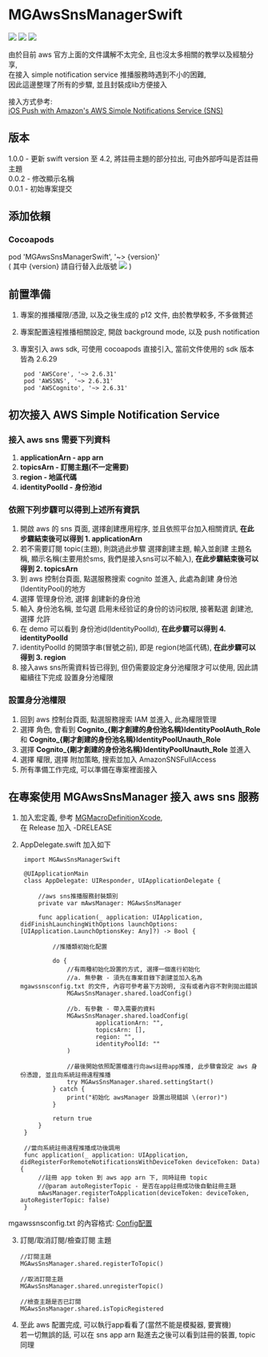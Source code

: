 # MGAwsSnsManagerSwift
![](https://img.shields.io/cocoapods/v/MGAWSSNSManagerSwift.svg?style=flat) 
![](https://img.shields.io/badge/platform-ios-lightgrey.svg) 
![](https://img.shields.io/badge/language-swift-orange.svg)

由於目前 aws 官方上面的文件講解不太完全, 且也沒太多相關的教學以及經驗分享,  
在接入 simple notification service 推播服務時遇到不小的困難,   
因此這邊整理了所有的步驟, 並且封裝成lib方便接入  

接入方式參考:  
[iOS Push with Amazon's AWS Simple Notifications Service (SNS)](https://medium.com/@thabodavidnyakalloklass/ios-push-with-amazons-aws-simple-notifications-service-sns-and-swift-made-easy-51d6c79bc206)  

## 版本
1.0.0 - 更新 swift version 至 4.2, 將註冊主題的部分拉出, 可由外部呼叫是否註冊主題     
0.0.2 - 修改顯示名稱    
0.0.1 - 初始專案提交  

## 添加依賴  

### Cocoapods  
pod 'MGAwsSnsManagerSwift', '~> {version}'  
( 其中 {version} 請自行替入此版號 ![](https://img.shields.io/cocoapods/v/MGAWSSNSManagerSwift.svg?style=flat) )  

## 前置準備  
1. 專案的推播權限/憑證, 以及之後生成的 p12 文件, 由於教學較多, 不多做贅述
2. 專案配置遠程推播相關設定, 開啟 background mode, 以及 push notification
3. 專案引入 aws sdk, 可使用 cocoapods 直接引入, 當前文件使用的 sdk 版本皆為 2.6.29

        pod 'AWSCore', '~> 2.6.31'
        pod 'AWSSNS', '~> 2.6.31'
        pod 'AWSCognito', '~> 2.6.31'

## 初次接入 AWS Simple Notification Service
### 接入 aws sns 需要下列資料
1. **applicationArn - app arn**
2. **topicsArn - 訂閱主題(不一定需要)**
3. **region - 地區代碼**
4. **identityPoolId - 身份池id**

### 依照下列步驟可以得到上述所有資訊
1. 開啟 aws 的 sns 頁面, 選擇創建應用程序, 並且依照平台加入相關資訊, **在此步驟結束後可以得到 1. applicationArn**
2. 若不需要訂閱 topic(主題), 則跳過此步驟
    選擇創建主題, 輸入並創建 主題名稱, 顯示名稱(主要用於sms, 我們是接入sns可以不輸入), **在此步驟結束後可以得到 2. topicsArn**
2. 到 aws 控制台頁面, 點選服務搜索 cognito 並進入, 此處為創建 身份池(IdentityPool)的地方
3. 選擇 管理身份池, 選擇 創建新的身份池
4. 輸入 身份池名稱, 並勾選 启用未经验证的身份的访问权限, 接著點選 創建池, 選擇 允許
5. 在 demo 可以看到 身份池id(IdentityPoolId), **在此步驟可以得到 4. identityPoolId**
6. identityPoolId 的開頭字串(冒號之前), 即是 region(地區代碼), **在此步驟可以得到 3. region**
7. 接入aws sns所需資料皆已得到, 但仍需要設定身分池權限才可以使用, 因此請繼續往下完成 設置身分池權限

### 設置身分池權限
1. 回到 aws 控制台頁面, 點選服務搜索 IAM 並進入, 此為權限管理
2. 選擇 角色, 會看到 **Cognito_{剛才創建的身份池名稱}IdentityPoolAuth_Role** 和 **Cognito_{剛才創建的身份池名稱}IdentityPoolUnauth_Role**
3. 選擇 **Cognito_{剛才創建的身份池名稱}IdentityPoolUnauth_Role** 並進入
4. 選擇 權限, 選擇 附加策略, 搜索並加入 AmazonSNSFullAccess
5. 所有準備工作完成, 可以準備在專案裡面接入

## 在專案使用 MGAwsSnsManager 接入 aws sns 服務
1. 加入宏定義, 參考 [MGMacroDefinitionXcode](https://github.com/MagicalWater/MGMacroDefinitionXcode/blob/master/README.md),  
在 Release 加入 -DRELEASE
2. AppDelegate.swift 加入如下
    
        import MGAwsSnsManagerSwift

        @UIApplicationMain
        class AppDelegate: UIResponder, UIApplicationDelegate {

            //aws sns推播服務封裝類別
            private var mAwsManager: MGAwsSnsManager 

            func application(_ application: UIApplication, didFinishLaunchingWithOptions launchOptions: [UIApplication.LaunchOptionsKey: Any]?) -> Bool {
                
                //推播類初始化配置
                
                do {
                    //有兩種初始化設置的方式, 選擇一個進行初始化
                    //a. 無參數 - 須先在專案目錄下創建並加入名為 mgawssnsconfig.txt 的文件, 內容可參考最下方說明, 沒有或者內容不對則拋出錯誤
                    MGAwsSnsManager.shared.loadConfig()
                    
                    //b. 有參數 - 帶入需要的資料
                    MGAwsSnsManager.shared.loadConfig(
                            applicationArn: "",
                            topicsArn: [],
                            region: "",
                            identityPoolId: ""
                    )
                                  
                    //最後開始依照配置檔進行向aws註冊app推播, 此步驟會設定 aws 身份憑證, 並且向系統註冊遠程推播
                    try MGAwsSnsManager.shared.settingStart()
                } catch {
                    print("初始化 awsManager 設置出現錯誤 \(error)")
                }
                
                return true
            }
        }
        
        //當向系統註冊遠程推播成功後調用
        func application(_ application: UIApplication, didRegisterForRemoteNotificationsWithDeviceToken deviceToken: Data) {
            //註冊 app token 到 aws app arn 下, 同時註冊 topic
            //@param autoRegisterTopic - 是否在app註冊成功後自動註冊主題 
            mAwsManager.registerToApplication(deviceToken: deviceToken, autoRegisterTopic: false)
        }
        
mgawssnsconfig.txt 的內容格式: [Config配置](https://github.com/MagicalWater/MGAwsSnsManagerSwift/blob/master/MGAwsSnsManagerSwift/MGAwsSnsManagerSwift/Classes/mgawssnsconfig.txt)

 3. 訂閱/取消訂閱/檢查訂閱 主題 
 
        //訂閱主題
        MGAwsSnsManager.shared.registerToTopic()
        
        //取消訂閱主題
        MGAwsSnsManager.shared.unregisterTopic()
        
        //檢查主題是否已訂閱
        MGAwsSnsManager.shared.isTopicRegistered
        
 4. 至此 aws 配置完成, 可以執行app看看了(當然不能是模擬器, 要實機)  
 若一切無誤的話, 可以在 sns app arn 點進去之後可以看到註冊的裝置, topic 同理
        

